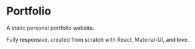 # Portfolio

A static personal portfolio website.

Fully responsive, created from scratch with React, Material-UI, and love.
